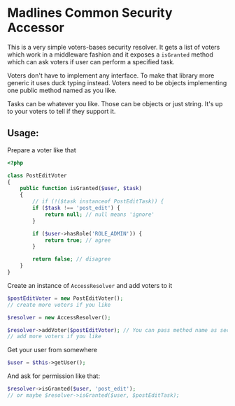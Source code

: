 # Madlines Common Security Accessor

This is a very simple voters-bases security resolver.
It gets a list of voters which work in a middleware fashion
and it exposes a `isGranted` method which can ask voters if
user can perform a specified task.

Voters don't have to implement any interface. To make that library more generic
it uses duck typing instead. Voters need to be objects implementing one public method
named as you like.

Tasks can be whatever you like. Those can be objects or just string. It's up to your voters
to tell if they support it.

## Usage:

Prepare a voter like that
```php
<?php

class PostEditVoter
{
    public function isGranted($user, $task)
    {
        // if (!($task instanceof PostEditTask)) {
        if ($task !== 'post_edit') {
            return null; // null means 'ignore'
        }

        if ($user->hasRole('ROLE_ADMIN')) {
            return true; // agree
        }

        return false; // disagree
    }
}
```

Create an instance of `AccessResolver` and add voters to it

```php
$postEditVoter = new PostEditVoter();
// create more voters if you like

$resolver = new AccessResolver();

$resolver->addVoter($postEditVoter); // You can pass method name as second parameter. It defaults to `isGranted`
// add more voters if you like

```

Get your user from somewhere

```php
$user = $this->getUser();
```


And ask for permission like that:
```php
$resolver->isGranted($user, 'post_edit');
// or maybe $resolver->isGranted($user, $postEditTask);
```
